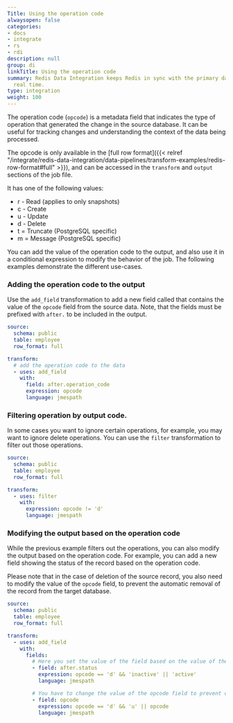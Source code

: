 ```yaml
---
Title: Using the operation code
alwaysopen: false
categories:
- docs
- integrate
- rs
- rdi
description: null
group: di
linkTitle: Using the operation code
summary: Redis Data Integration keeps Redis in sync with the primary database in near
  real time.
type: integration
weight: 100
---
```


The operation code (`opcode`) is a metadata field that indicates the type of operation that generated the change in the source database. It can be useful for tracking changes and understanding the context of the data being processed.

The opcode is only available in the [full row format]({{< relref "/integrate/redis-data-integration/data-pipelines/transform-examples/redis-row-format#full" >}}), and can be accessed in the `transform` and `output` sections of the job file.

It has one of the following values:

- r - Read (applies to only snapshots)
- c - Create
- u - Update
- d - Delete
- t = Truncate (PostgreSQL specific)
- m = Message (PostgreSQL specific)


You can add the value of the operation code to the output, and also use it in a conditional expression to modify the behavior of the job. The following examples demonstrate the different use-cases.

### Adding the operation code to the output

 
Use the `add_field` transformation to add a new field called that contains the value of the `opcode` field from the source data. Note, that the fields must be prefixed with `after.` to be included in the output.


```yaml
source:
  schema: public
  table: employee
  row_format: full

transform:
  # add the operation code to the data
  - uses: add_field
    with:
      field: after.operation_code
      expression: opcode
      language: jmespath
```


### Filtering operation by output code.

In some cases you want to ignore certain operations, for example, you may want to ignore delete operations. You can use the `filter` transformation to filter out those operations.

```yaml
source:
  schema: public
  table: employee
  row_format: full

transform:
  - uses: filter
    with:
      expression: opcode != 'd'
      language: jmespath
```

### Modifying the output based on the operation code

While the previous example filters out the operations, you can also modify the output based on the operation code. For example, you can add a new field showing the status of the record based on the operation code.

Please note that in the case of deletion of the source record, you also need to modify the value of the `opcode` field, to prevent the automatic removal of the record from the target database.

```yaml
source:
  schema: public
  table: employee
  row_format: full

transform:
  - uses: add_field
    with:
      fields:
        # Here you set the value of the field based on the value of the opcode field
        - field: after.status
          expression: opcode == 'd' && 'inactive' || 'active'
          language: jmespath

        # You have to change the value of the opcode field to prevent deletion
        - field: opcode
          expression: opcode == 'd' && 'u' || opcode
          language: jmespath
```
